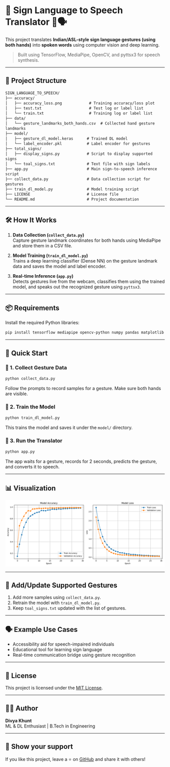 # 🧠 Sign Language to Speech Translator 🤟🗣️

This project translates **Indian/ASL-style sign language gestures (using both hands)** into **spoken words** using computer vision and deep learning.

> Built using TensorFlow, MediaPipe, OpenCV, and pyttsx3 for speech synthesis.

---

## 📁 Project Structure

```
SIGN_LANGUAGE_TO_SPEECH/
├── accuracy/
│   ├── accuracy_loss.png            # Training accuracy/loss plot
│   ├── test.txt                     # Test log or label list
│   └── train.txt                    # Training log or label list
├── data/
│   └── gesture_landmarks_both_hands.csv  # Collected hand gesture landmarks
├── model/
│   ├── gesture_dl_model.keras      # Trained DL model
│   └── label_encoder.pkl           # Label encoder for gestures
├── total_signs/
│   ├── display_signs.py            # Script to display supported signs
│   └── toal_signs.txt              # Text file with sign labels
├── app.py                          # Main sign-to-speech inference script
├── collect_data.py                 # Data collection script for gestures
├── train_dl_model.py               # Model training script
├── LICENSE                         # License file
└── README.md                       # Project documentation
```

---

## 🛠️ How It Works

1. **Data Collection (`collect_data.py`)**  
   Capture gesture landmark coordinates for both hands using MediaPipe and store them in a CSV file.

2. **Model Training (`train_dl_model.py`)**  
   Trains a deep learning classifier (Dense NN) on the gesture landmark data and saves the model and label encoder.

3. **Real-time Inference (`app.py`)**  
   Detects gestures live from the webcam, classifies them using the trained model, and speaks out the recognized gesture using `pyttsx3`.

---

## 📦 Requirements

Install the required Python libraries:

```bash
pip install tensorflow mediapipe opencv-python numpy pandas matplotlib pyttsx3 scikit-learn
```

---

## 🚀 Quick Start

### 🔹 1. Collect Gesture Data

```bash
python collect_data.py
```
Follow the prompts to record samples for a gesture. Make sure both hands are visible.

### 🔹 2. Train the Model

```bash
python train_dl_model.py
```
This trains the model and saves it under the `model/` directory.

### 🔹 3. Run the Translator

```bash
python app.py
```
The app waits for a gesture, records for 2 seconds, predicts the gesture, and converts it to speech.

---

## 📊 Visualization

![Training Accuracy and Loss](accuracy/accuracy_loss.png)

---

## 📂 Add/Update Supported Gestures

1. Add more samples using `collect_data.py`.
2. Retrain the model with `train_dl_model.py`.
3. Keep `toal_signs.txt` updated with the list of gestures.

---

## 🗣️ Example Use Cases

- Accessibility aid for speech-impaired individuals  
- Educational tool for learning sign language  
- Real-time communication bridge using gesture recognition

---

## 📄 License

This project is licensed under the [MIT License](LICENSE).

---

## 🙋‍♀️ Author

**Divya Khunt**  
ML & DL Enthusiast | B.Tech in Engineering

---

## 🌟 Show your support

If you like this project, leave a ⭐ on [GitHub](#) and share it with others!
